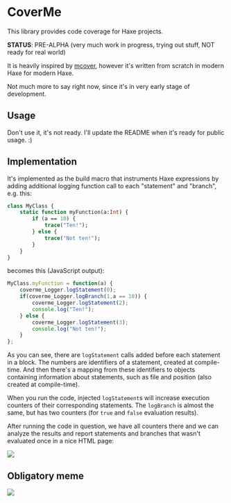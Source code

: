 # CoverMe

This library provides code coverage for Haxe projects.

**STATUS**: PRE-ALPHA (very much work in progress, trying out stuff, NOT ready for real world)

It is heavily inspired by [mcover](https://github.com/massiveinteractive/mcover), however
it's written from scratch in modern Haxe for modern Haxe.

Not much more to say right now, since it's in very early stage of development.

## Usage

Don't use it, it's not ready. I'll update the README when it's ready for public usage. :)

## Implementation

It's implemented as the build macro that instruments Haxe expressions by adding additional
logging function call to each "statement" and "branch", e.g. this:

```haxe
class MyClass {
    static function myFunction(a:Int) {
        if (a == 10) {
            trace("Ten!");
        } else {
            trace("Not ten!");
        }
    }
}
```

becomes this (JavaScript output):

```js
MyClass.myFunction = function(a) {
    coverme_Logger.logStatement(0);
    if(coverme_Logger.logBranch(1,a == 10)) {
        coverme_Logger.logStatement(2);
        console.log("Ten!");
    } else {
        coverme_Logger.logStatement(3);
        console.log("Not ten!");
    }
};
```

As you can see, there are `logStatement` calls added before each statement in a block.
The numbers are identifiers of a statement, created at compile-time. And then there's a
mapping from these identifiers to objects containing information about statements, such
as file and position (also created at compile-time).

When you run the code, injected `logStatement`s will increase execution counters
of their corresponding statements. The `logBranch` is almost the same,
but has two counters (for `true` and `false` evaluation results).

After running the code in question, we have all counters there and we can analyze the results
and report statements and branches that wasn't evaluated once in a nice HTML page:

![](http://i.imgur.com/vBEIZXk.gif)

## Obligatory meme

![](http://weknowmemes.com/wp-content/uploads/2013/01/cover-me-comic.jpg)